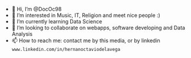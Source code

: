 - 👋 Hi, I’m @DocOc98
- 👀 I’m interested in Music, IT, Religion and meet nice people :)
- 🌱 I’m currently learning Data Science
- 💞️ I’m looking to collaborate on webapps, software developing and Data Analysis 
- 📫 How to reach me: contact me by this media, or by linkedin `www.linkedin.com/in/hernanoctaviodelavega`

<!---
DocOc98/DocOc98 is a ✨ special ✨ repository because its `README.md` (this file) appears on your GitHub profile.
You can click the Preview link to take a look at your changes.
--->

